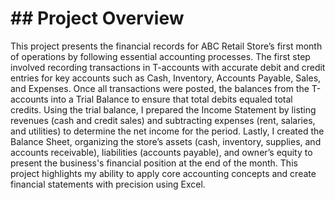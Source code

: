 # ## Project Overview

This project presents the financial records for ABC Retail Store’s first month of operations by following essential accounting processes. The first step involved recording transactions in T-accounts with accurate debit and credit entries for key accounts such as Cash, Inventory, Accounts Payable, Sales, and Expenses. Once all transactions were posted, the balances from the T-accounts into a Trial Balance to ensure that total debits equaled total credits. Using the trial balance, I prepared the Income Statement by listing revenues (cash and credit sales) and subtracting expenses (rent, salaries, and utilities) to determine the net income for the period. Lastly, I created the Balance Sheet, organizing the store’s assets (cash, inventory, supplies, and accounts receivable), liabilities (accounts payable), and owner’s equity to present the business's financial position at the end of the month. This project highlights my ability to apply core accounting concepts and create financial statements with precision using Excel.
